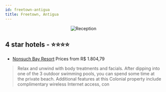 ```yaml
---
id: freetown-antigua
title: Freetown, Antigua
---
```


<center><img src="https://i.travelapi.com/hotels/4000000/3970000/3969900/3969896/da3c7b7e_z.jpg" alt="Reception" /></center>


##  4 star hotels - ⭐️⭐️⭐️⭐️

-    [Nonsuch Bay Resort](https://us.hurb.com/hotels/freetown/nonsuch-bay-resort-JNP-JP002987?cmp=18055) Prices from R$ 1.804,79
   > Relax and unwind with body treatments and facials. After dipping into one of the 3 outdoor swimming pools, you can spend some time at the private beach. Additional features at this Colonial property include complimentary wireless Internet access, con

